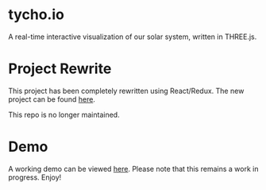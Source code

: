 tycho.io
========

A real-time interactive visualization of our solar system, written in THREE.js.

Project Rewrite
===============

This project has been completely rewritten using React/Redux. The new project can be found [here](https://github.com/jshor/tycho2).

This repo is no longer maintained.

Demo
====

A working demo can be viewed [here](http://www.tycho.io). Please note that this remains a work in progress. Enjoy!
